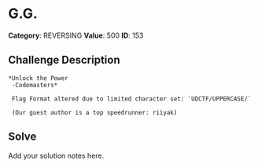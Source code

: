 # G.G.
**Category**: REVERSING
**Value**: 500
**ID**: 153

## Challenge Description
```
*Unlock the Power
 -Codemasters*
 
 Flag Format altered due to limited character set: `UDCTF/UPPERCASE/`
 
 (Our guest author is a top speedrunner: riiyak)

```

## Solve
Add your solution notes here.
